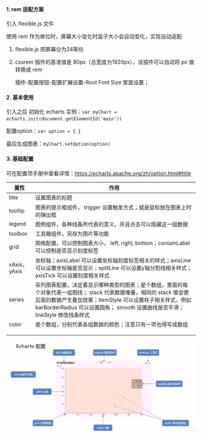 #### 1. rem 适配方案

引入 flexible.js 文件

使用 rem 作为单位时，屏幕大小变化时盒子大小会自动变化，实现自动适配

1. flexible.js 把屏幕分为24等份

2. cssrem 插件的基准值是 80px（总宽度为1920px），该插件可以自动将 px 值转换成 rem 

   插件-配置按钮-配置扩展设置-Root Font Size 里面设置；



#### 2. 基本使用

引入之后 初始化 echarts 实例：`var myChart = echarts.init(document.getElementId('main'))`

配置option：`var option = { }`

最后生成图表：`myChart.setOption(option)`



#### 3. 基础配置

可在配置项手册中查看详情：https://echarts.apache.org/zh/option.html#title

| 属性         | 作用                                                         |
| ------------ | ------------------------------------------------------------ |
| title        | 设置图表的标题                                               |
| tooltip      | 图表的提示框组件， trigger 设置触发方式；就是鼠标放在图表上时的弹出框 |
| legend       | 图例组件，各种线条所代表的意义，并且点击可以隐藏这一组数据   |
| toolbox      | 工具箱组件，另存为图片等功能                                 |
| grid         | 网格配置，可以控制图表大小， left, right, bottom；containLabel 可以控制是否显示刻度标签 |
| xAxis，yAxis | 坐标轴；axisLabel 可以设置坐标轴刻度标签相关的样式；axisLine 可以设置坐标轴是否显示；splitLine 可以设置y轴分割线相关样式；axisTick 可以设置刻度相关样式 |
| series       | 系列图表配置，决定着显示哪种类型的图表；是个数组，里面的每个对象代表一组图线； stack 代表数据堆叠，相同的 stack 值会使后面的数据产生叠加效果；itemStyle 可以设置柱子相关样式，例如 barBorderRadius 可以设置圆角； smooth 设置曲线是否平滑；lineStyle 修改线条样式 |
| color        | 是个数组，分别代表各组数据的颜色；注意只有一项也得写成数组   |
|              |                                                              |
|              |                                                              |
|              |                                                              |



![image-20220710215657154](image-20220710215657154.png)
